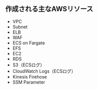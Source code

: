 ## 作成される主なAWSリソース

- VPC
- Subnet
- ELB
- WAF
- ECS on Fargate
- EFS
- EC2
- RDS
- S3（ECSログ）
- CloudWatch Logs（ECSログ）
- Kinesis Firehose
- SSM Parameter
